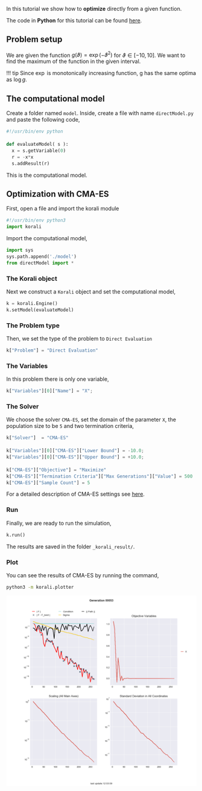 

In this tutorial we show how to **optimize** directly from a
given function.

The code in **Python** for this tutorial can be found [here](https://github.com/cselab/skorali/blob/master/tutorials/a1-optimization).



## Problem setup
We are given the function $g(\vartheta)=\exp(-\vartheta^2)$ for $\vartheta\in[-10,10]$.
We want to find the maximum of the function in the given interval.

!!! tip
    Since $\exp$ is monotonically increasing function, g has the same optima
    as $\log g$.



##  The computational model
Create a folder named `model`. Inside, create a file with name `directModel.py` and paste the following code,
```python
#!/usr/bin/env python

def evaluateModel( s ):
  x = s.getVariable(0)
  r = -x*x
  s.addResult(r)
```
This is the computational model.




## Optimization with CMA-ES

First, open a file and import the korali module
```python
#!/usr/bin/env python3
import korali
```
Import the computational model,
```python
import sys
sys.path.append('./model')
from directModel import *
```



###  The Korali object

Next we construct a `Korali` object and set the computational model,
```python
k = korali.Engine()
k.setModel(evaluateModel)
```




###  The Problem type
Then, we set the type of the problem to `Direct Evaluation`
```python
k["Problem"] = "Direct Evaluation"
```

###  The Variables
In this problem there is only one variable,
```python
k["Variables"][0]["Name"] = "X";
```


###  The Solver
We choose the solver `CMA-ES`, set the domain of the parameter `X`, the population size to be `5` and two termination criteria,

```python
k["Solver"]  = "CMA-ES"

k["Variables"][0]["CMA-ES"]["Lower Bound"] = -10.0;
k["Variables"][0]["CMA-ES"]["Upper Bound"] = +10.0;

k["CMA-ES"]["Objective"] = "Maximize"
k["CMA-ES"]["Termination Criteria"]["Max Generations"]["Value"] = 500
k["CMA-ES"]["Sample Count"] = 5
```
For a detailed description of CMA-ES settings see [here](../../usage/solvers/optimizers/cmaes.md).



###  Run

Finally, we are ready to run the simulation,

```python
k.run()
```

The results are saved in the folder `_korali_result/`.


###  Plot

You can see the results of CMA-ES by running the command,
```sh
python3 -m korali.plotter
```

![figure](direct-cma.png)
